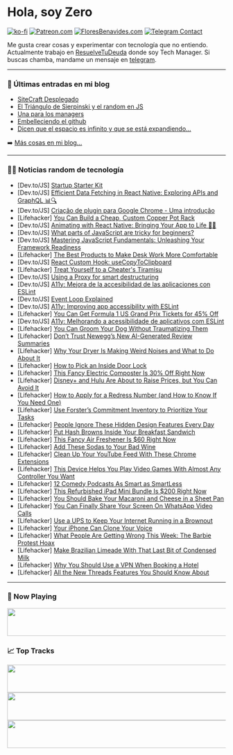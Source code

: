 # Hola, soy Zero

[![ko-fi](https://ko-fi.com/img/githubbutton_sm.svg)](https://ko-fi.com/J3J4N0LUK)
[![Patreon.com](https://img.shields.io/endpoint.svg?url=https%3A%2F%2Fshieldsio-patreon.vercel.app%2Fapi%3Fusername%3Dzerodragon%26type%3Dpatrons&style=for-the-badge)](https://patreon.com/zerodragon)
[![FloresBenavides.com](https://img.shields.io/website?down_message=oops&label=MiBlog&style=for-the-badge&up_message=online&url=https%3A%2F%2Ffloresbenavides.com)](https://floresbenavides.com)
[![Telegram Contact](https://img.shields.io/badge/escr%C3%ADbeme-ZeroDragon-%2326A5E4?style=for-the-badge&logo=telegram)](https://t.me/zerodragon)

Me gusta crear cosas y experimentar con tecnología que no entiendo.
Actualmente trabajo en [ResuelveTuDeuda](http://github.com/resuelve) donde soy Tech Manager.
Si buscas chamba, mandame un mensaje en [telegram](https://t.me/zerodragon).

---

### 📕 Últimas entradas en mi blog
<!-- BLOG-POST-LIST:START -->
- [SiteCraft Desplegado](https://floresbenavides.com/sitecraft-desplegado/)
- [El Triángulo de Sierpinski y el random en JS](https://floresbenavides.com/el-triangulo-de-sierpinski-y-el-random-en-js/)
- [Una para los managers](https://floresbenavides.com/una-para-los-managers/)
- [Embelleciendo el github](https://floresbenavides.com/embelleciendo-el-github/)
- [Dicen que el espacio es infinito y que se está expandiendo…](https://floresbenavides.com/dicen-que-el-espacio-es-infinito-y-que-se-esta-expandiendo/)
<!-- BLOG-POST-LIST:END -->

➡️ [Más cosas en mi blog...](https://floresbenavides.com)

---

### 👨‍💻 Noticias random de tecnología
<!-- TECH-POSTS:START -->
- [Dev.to/JS] [Startup Starter Kit](https://dev.to/aaronblondeau/startup-starter-kit-1n5f)
- [Dev.to/JS] [Efficient Data Fetching in React Native: Exploring APIs and GraphQL 📊🔍](https://dev.to/medaimane/efficient-data-fetching-in-react-native-exploring-apis-and-graphql-1088)
- [Dev.to/JS] [Criação de plugin para Google Chrome - Uma introdução](https://dev.to/edumaxsantos/criacao-de-plugin-para-google-chrome-uma-introducao-1jad)
- [Lifehacker] [You Can Build a Cheap, Custom Copper Pot Rack](https://lifehacker.com/you-can-build-a-cheap-custom-copper-pot-rack-1850726695)
- [Dev.to/JS] [Animating with React Native: Bringing Your App to Life 🎉🚀](https://dev.to/medaimane/animating-with-react-native-bringing-your-app-to-life-2ea8)
- [Dev.to/JS] [What parts of JavaScript are tricky for beginners?](https://dev.to/lukeecart/what-parts-of-javascript-are-tricky-for-beginners-51f1)
- [Dev.to/JS] [Mastering JavaScript Fundamentals: Unleashing Your Framework Readiness](https://dev.to/michaellarocca/mastering-javascript-fundamentals-unleashing-your-framework-readiness-26md)
- [Lifehacker] [The Best Products to Make Desk Work More Comfortable](https://lifehacker.com/the-best-products-to-make-desk-work-more-comfortable-1850726025)
- [Dev.to/JS] [React Custom Hook: useCopyToClipboard](https://dev.to/sergeyleschev/react-custom-hook-usecopytoclipboard-48p6)
- [Lifehacker] [Treat Yourself to a Cheater&#39;s Tiramisu](https://lifehacker.com/treat-yourself-to-a-cheaters-tiramisu-1850726779)
- [Dev.to/JS] [Using a Proxy for smart destructuring](https://dev.to/efpage/using-a-proxy-for-smart-destructuring-1f4l)
- [Dev.to/JS] [A11y: Mejora de la accesibilidad de las aplicaciones con ESLint](https://dev.to/anaarezo/a11y-mejora-de-la-accesibilidad-de-las-aplicaciones-con-eslint-3pjp)
- [Dev.to/JS] [Event Loop Explained](https://dev.to/martinmusss/event-loop-explained-1ban)
- [Dev.to/JS] [A11y: Improving app accessibility with ESLint](https://dev.to/anaarezo/a11y-improving-app-accessibility-with-eslint-16n6)
- [Lifehacker] [You Can Get Formula 1 US Grand Prix Tickets for 45% Off](https://lifehacker.com/you-can-get-formula-1-us-grand-prix-tickets-for-45-off-1850726250)
- [Dev.to/JS] [A11y: Melhorando a acessibilidade de aplicativos com ESLint](https://dev.to/anaarezo/a11y-melhorando-a-acessibilidade-de-aplicativos-com-eslint-1l7a)
- [Lifehacker] [You Can Groom Your Dog Without Traumatizing Them](https://lifehacker.com/how-to-groom-your-dog-at-home-without-traumatizing-them-1847867963)
- [Lifehacker] [Don’t Trust Newegg’s New AI-Generated Review Summaries](https://lifehacker.com/don-t-trust-newegg-s-new-ai-generated-review-summaries-1850725887)
- [Lifehacker] [Why Your Dryer Is Making Weird Noises and What to Do About It](https://lifehacker.com/why-your-dryer-is-making-weird-noises-and-what-to-do-ab-1850722827)
- [Lifehacker] [How to Pick an Inside Door Lock](https://lifehacker.com/how-to-open-a-locked-interior-door-when-youve-lost-the-5464402)
- [Lifehacker] [This Fancy Electric Composter Is 30% Off Right Now](https://lifehacker.com/this-fancy-electric-composter-is-30-off-right-now-1850722269)
- [Lifehacker] [Disney+ and Hulu Are About to Raise Prices, but You Can Avoid It](https://lifehacker.com/disney-and-hulu-are-about-to-raise-prices-but-you-can-1850725687)
- [Lifehacker] [How to Apply for a Redress Number &lpar;and How to Know If You Need One&rpar;](https://lifehacker.com/how-to-apply-for-a-redress-number-and-how-to-know-if-y-1849494124)
- [Lifehacker] [Use Forster’s Commitment Inventory to Prioritize Your Tasks](https://lifehacker.com/use-forster-s-commitment-inventory-to-prioritize-your-t-1850725391)
- [Lifehacker] [People Ignore These Hidden Design Features Every Day](https://lifehacker.com/people-ignore-these-hidden-design-features-every-day-1850725314)
- [Lifehacker] [Put Hash Browns Inside Your Breakfast Sandwich](https://lifehacker.com/put-hash-browns-inside-your-breakfast-sandwich-1843731822)
- [Lifehacker] [This Fancy Air Freshener Is $60 Right Now](https://lifehacker.com/this-fancy-air-freshener-is-60-right-now-1850722329)
- [Lifehacker] [Add These Sodas to Your Bad Wine](https://lifehacker.com/add-these-sodas-to-your-bad-wine-1850725006)
- [Lifehacker] [Clean Up Your YouTube Feed With These Chrome Extensions](https://lifehacker.com/clean-up-your-youtube-feed-with-these-chrome-extensions-1850724772)
- [Lifehacker] [This Device Helps You Play Video Games With Almost Any Controller You Want](https://lifehacker.com/this-device-helps-you-play-video-games-with-almost-any-1850724541)
- [Lifehacker] [12 Comedy Podcasts As Smart as SmartLess](https://lifehacker.com/best-funny-conversation-podcasts-like-smartless-1850722663)
- [Lifehacker] [This Refurbished iPad Mini Bundle Is $200 Right Now](https://lifehacker.com/this-refurbished-ipad-mini-bundle-is-200-right-now-1850705398)
- [Lifehacker] [You Should Bake Your Macaroni and Cheese in a Sheet Pan](https://lifehacker.com/you-should-bake-your-macaroni-and-cheese-in-a-sheet-pan-1850722991)
- [Lifehacker] [You Can Finally Share Your Screen On WhatsApp Video Calls](https://lifehacker.com/you-can-finally-share-your-screen-on-whatsapp-video-cal-1850723959)
- [Lifehacker] [Use a UPS to Keep Your Internet Running in a Brownout](https://lifehacker.com/use-a-ups-to-keep-your-internet-running-in-a-brownout-1850723868)
- [Lifehacker] [Your iPhone Can Clone Your Voice](https://lifehacker.com/your-iphone-can-clone-your-voice-1850722400)
- [Lifehacker] [What People Are Getting Wrong This Week: The Barbie Protest Hoax](https://lifehacker.com/what-people-are-getting-wrong-this-week-the-barbie-pro-1850723245)
- [Lifehacker] [Make Brazilian Limeade With That Last Bit of Condensed Milk](https://lifehacker.com/make-brazilian-limeade-with-that-last-bit-of-condensed-1850722301)
- [Lifehacker] [Why You Should Use a VPN When Booking a Hotel](https://lifehacker.com/why-you-should-use-a-vpn-when-booking-a-hotel-1850722600)
- [Lifehacker] [All the New Threads Features You Should Know About](https://lifehacker.com/all-the-new-threads-features-you-should-know-about-1850722073)<!-- TECH-POSTS:END -->

---

### 🎵 Now Playing
<a href="https://spotify-now-playing-dun.vercel.app/now-playing?open"><img src="https://spotify-now-playing-dun.vercel.app/now-playing" width="540" height="64"></a>

### 📈 Top Tracks
<a href="https://spotify-now-playing-dun.vercel.app/top-tracks?i=1&open"><img src="https://spotify-now-playing-dun.vercel.app/top-tracks?i=1" width="540" height="64"></a>
<a href="https://spotify-now-playing-dun.vercel.app/top-tracks?i=2&open"><img src="https://spotify-now-playing-dun.vercel.app/top-tracks?i=2" width="540" height="64"></a>
<a href="https://spotify-now-playing-dun.vercel.app/top-tracks?i=3&open"><img src="https://spotify-now-playing-dun.vercel.app/top-tracks?i=3" width="540" height="64"></a>
